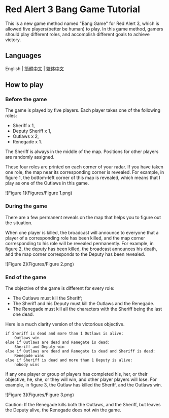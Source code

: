 # Red Alert 3 Bang Game Tutorial

This is a new game method named "Bang Game" for Red Alert 3, which is allowed five players(better be human) to play. In this game method, gamers should play different roles, and accomplish different goals to achieve victory. 

## Languages

English | [簡體中文](./README.chs.md) | [繁体中文](./README.cht.md)

## How to play

### Before the game

The game is played by five players. Each player takes one of the following roles: 

- Sheriff x 1, 
- Deputy Sheriff x 1, 
- Outlaws x 2, 
- Renegade x 1. 

The Sheriff is always in the middle of the map. Positions for other players are randomly assigned. 

These four roles are printed on each corner of your radar. If you have taken one role, the map near its corresponding corner is revealed. For example, in figure 1, the bottom-left corner of this map is revealed, which means that I play as one of the Outlaws in this game. 

![Figure 1](Figures/Figure 1.png)

### During the game

There are a few permanent reveals on the map that helps you to figure out the situation. 

When one player is killed, the broadcast will announce to everyone that a player of a corresponding role has been killed, and the map corner corresponding to his role will be revealed permanently. For example, in figure 2, the deputy has been killed, the broadcast announces his death, and the map corner corresponds to the Deputy has been revealed. 

![Figure 2](Figures/Figure 2.png)

### End of the game

The objective of the game is different for every role: 

- The Outlaws must kill the Sheriff; 
- The Sheriff and his Deputy must kill the Outlaws and the Renegade. 
- The Renegade must kill all the characters with the Sheriff being the last one dead. 



Here is a much clarity version of the victorious objective. 

```
if Sheriff is dead and more than 1 Outlaws is alive:
	Outlaws win
else if Outlaws are dead and Renegate is dead:
	Sheriff and Deputy win
else if Outlaws are dead and Renegate is dead and Sheriff is dead:
	Renegade wins
else if Sheriff is dead and more than 1 Deputy is alive:
	nobody wins
```

If any one player or group of players has completed his, her, or their objective, he, she, or they will win, and other player players will lose. For example, in figure 3, the Outlaw has killed the Sheriff, and the Outlaws win. 

![Figure 3](Figures/Figure 3.png)

Caution: If the Renegade kills both the Outlaws, and the Sheriff, but leaves the Deputy alive, the Renegade does not win the game. 

